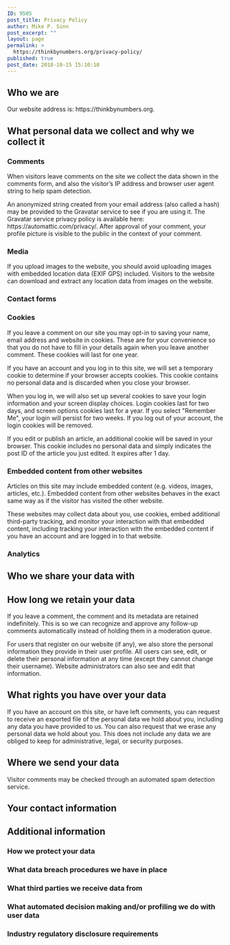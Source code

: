 ```yaml
---
ID: 9505
post_title: Privacy Policy
author: Mike P. Sinn
post_excerpt: ""
layout: page
permalink: >
  https://thinkbynumbers.org/privacy-policy/
published: true
post_date: 2018-10-15 15:10:10
---
```

<h2>Who we are</h2><p>Our website address is: https://thinkbynumbers.org.</p><h2>What personal data we collect and why we collect it</h2><h3>Comments</h3><p>When visitors leave comments on the site we collect the data shown in the comments form, and also the visitor&#8217;s IP address and browser user agent string to help spam detection.</p><p>An anonymized string created from your email address (also called a hash) may be provided to the Gravatar service to see if you are using it. The Gravatar service privacy policy is available here: https://automattic.com/privacy/. After approval of your comment, your profile picture is visible to the public in the context of your comment.</p><h3>Media</h3><p>If you upload images to the website, you should avoid uploading images with embedded location data (EXIF GPS) included. Visitors to the website can download and extract any location data from images on the website.</p><h3>Contact forms</h3><h3>Cookies</h3><p>If you leave a comment on our site you may opt-in to saving your name, email address and website in cookies. These are for your convenience so that you do not have to fill in your details again when you leave another comment. These cookies will last for one year.</p><p>If you have an account and you log in to this site, we will set a temporary cookie to determine if your browser accepts cookies. This cookie contains no personal data and is discarded when you close your browser.</p><p>When you log in, we will also set up several cookies to save your login information and your screen display choices. Login cookies last for two days, and screen options cookies last for a year. If you select &quot;Remember Me&quot;, your login will persist for two weeks. If you log out of your account, the login cookies will be removed.</p><p>If you edit or publish an article, an additional cookie will be saved in your browser. This cookie includes no personal data and simply indicates the post ID of the article you just edited. It expires after 1 day.</p><h3>Embedded content from other websites</h3><p>Articles on this site may include embedded content (e.g. videos, images, articles, etc.). Embedded content from other websites behaves in the exact same way as if the visitor has visited the other website.</p><p>These websites may collect data about you, use cookies, embed additional third-party tracking, and monitor your interaction with that embedded content, including tracking your interaction with the embedded content if you have an account and are logged in to that website.</p><h3>Analytics</h3><h2>Who we share your data with</h2><h2>How long we retain your data</h2><p>If you leave a comment, the comment and its metadata are retained indefinitely. This is so we can recognize and approve any follow-up comments automatically instead of holding them in a moderation queue.</p><p>For users that register on our website (if any), we also store the personal information they provide in their user profile. All users can see, edit, or delete their personal information at any time (except they cannot change their username). Website administrators can also see and edit that information.</p><h2>What rights you have over your data</h2><p>If you have an account on this site, or have left comments, you can request to receive an exported file of the personal data we hold about you, including any data you have provided to us. You can also request that we erase any personal data we hold about you. This does not include any data we are obliged to keep for administrative, legal, or security purposes.</p><h2>Where we send your data</h2><p>Visitor comments may be checked through an automated spam detection service.</p><h2>Your contact information</h2><h2>Additional information</h2><h3>How we protect your data</h3><h3>What data breach procedures we have in place</h3><h3>What third parties we receive data from</h3><h3>What automated decision making and/or profiling we do with user data</h3><h3>Industry regulatory disclosure requirements</h3>